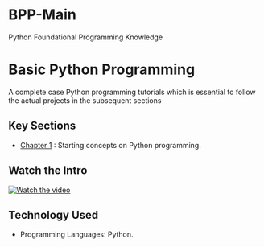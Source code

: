 # BPP-Main
Python Foundational Programming Knowledge
# Basic Python Programming 
A complete case Python programming tutorials which is essential to follow the actual projects in the subsequent sections

## Key Sections
- [Chapter 1](https://github.com/fromsantanu/Basic-Python-Pg1)  : Starting concepts on Python programming.

## Watch the Intro 
[![Watch the video](https://img.youtube.com/vi/tbd/hqdefault.jpg)](https://www.youtube.com/watch?v=tbd)

## Technology Used
- Programming Languages: Python.
